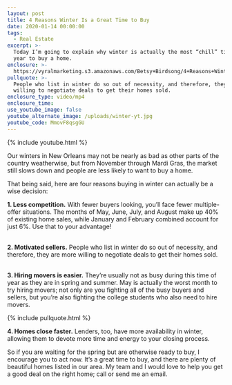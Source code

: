 ```yaml
---
layout: post
title: 4 Reasons Winter Is a Great Time to Buy
date: 2020-01-14 00:00:00
tags:
  - Real Estate
excerpt: >-
  Today I’m going to explain why winter is actually the most “chill” time of the
  year to buy a home.
enclosure: >-
  https://vyralmarketing.s3.amazonaws.com/Betsy+Birdsong/4+Reasons+Winter+Is+a+Great+Time+to+Buy.mp4
pullquote: >-
  People who list in winter do so out of necessity, and therefore, they are more
  willing to negotiate deals to get their homes sold.
enclosure_type: video/mp4
enclosure_time:
use_youtube_image: false
youtube_alternate_image: /uploads/winter-yt.jpg
youtube_code: MmovF8qsgGU
---
```


{% include youtube.html %}

Our winters in New Orleans may not be nearly as bad as other parts of the country weatherwise, but from November through Mardi Gras, the market still slows down and people are less likely to want to buy a home.&nbsp;

That being said, here are four reasons buying in winter can actually be a wise decision:&nbsp;

**1\. Less competition.** With fewer buyers looking, you’ll face fewer multiple-offer situations. The months of May, June, July, and August make up 40% of existing home sales, while January and February combined account for just 6%. Use that to your advantage\!

<br>**2\. Motivated sellers.** People who list in winter do so out of necessity, and therefore, they are more willing to negotiate deals to get their homes sold.

&nbsp;<br>**3\. Hiring movers is easier.** They’re usually not as busy during this time of year as they are in spring and summer. May is actually the worst month to try hiring movers; not only are you fighting all of the busy buyers and sellers, but you’re also fighting the college students who also need to hire movers.

{% include pullquote.html %}

**4\. Homes close faster.** Lenders, too, have more availability in winter, allowing them to devote more time and energy to your closing process.

So if you are waiting for the spring but are otherwise ready to buy, I encourage you to act now. It’s a great time to buy, and there are plenty of beautiful homes listed in our area. My team and I would love to help you get a good deal on the right home; call or send me an email.